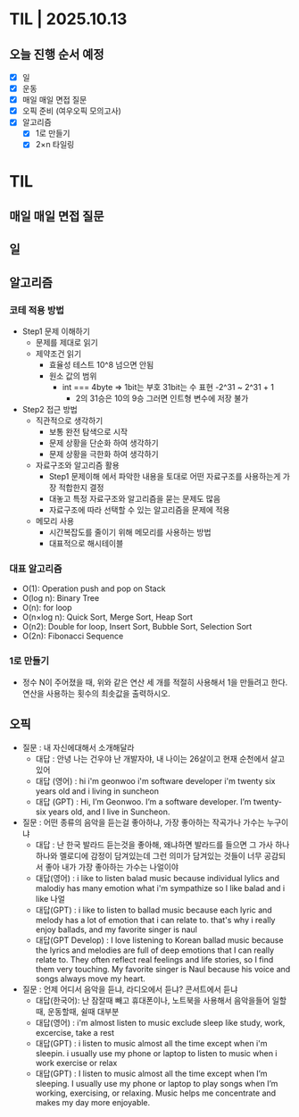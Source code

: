 # TIL | 2025.10.13

## 오늘 진행 순서 예정

-   [x] 일
-   [x] 운동
-   [x] 매일 매일 면접 질문
-   [x] 오픽 준비 (여우오픽 모의고사)
-   [x] 알고리즘
    -   [x] 1로 만들기
    -   [x] 2×n 타일링

# TIL

## 매일 매일 면접 질문

## 일

## 알고리즘

### 코테 적용 방법

-   Step1 문제 이해하기
    -   문제를 제대로 읽기
    -   제약조건 읽기
        -   효율성 테스트 10^8 넘으면 안됨
        -   원소 값의 범위
            -   int === 4byte => 1bit는 부호 31bit는 수 표현 -2^31 ~ 2^31 + 1
                -   2의 31승은 10의 9승 그러면 인트형 변수에 저장 불가
-   Step2 접근 방법
    -   직관적으로 생각하기
        -   보통 완전 탐색으로 시작
        -   문제 상황을 단순화 하여 생각하기
        -   문제 상황을 극한화 하여 생각하기
    -   자료구조와 알고리즘 활용
        -   Step1 문제이해 에서 파악한 내용을 토대로 어떤 자료구조를 사용하는게 가장 적합한지 결정
        -   대놓고 특정 자료구조와 알고리즘을 묻는 문제도 많음
        -   자료구조에 따라 선택할 수 있는 알고리즘을 문제에 적용
    -   메모리 사용
        -   시간복잡도를 줄이기 위해 메모리를 사용하는 방법
        -   대표적으로 해시테이블

### 대표 알고리즘

-   O(1): Operation push and pop on Stack
-   O(log n): Binary Tree
-   O(n): for loop
-   O(n×log n): Quick Sort, Merge Sort, Heap Sort
-   O(n2): Double for loop, Insert Sort, Bubble Sort, Selection Sort
-   O(2n): Fibonacci Sequence

### 1로 만들기

-   정수 N이 주어졌을 때, 위와 같은 연산 세 개를 적절히 사용해서 1을 만들려고 한다. 연산을 사용하는 횟수의 최솟값을 출력하시오.

## 오픽

-   질문 : 내 자신에대해서 소개해달라
    -   대답 : 안녕 나는 건우야 난 개발자야, 내 나이는 26살이고 현재 순천에서 살고있어
    -   대답 (영어) : hi i'm geonwoo i'm software developer i'm twenty six years old and i living in suncheon
    -   대답 (GPT) : Hi, I’m Geonwoo. I’m a software developer. I’m twenty-six years old, and I live in Suncheon.
-   질문 : 어떤 종류의 음악을 듣는걸 좋아하냐, 가장 좋아하는 작곡가나 가수는 누구이냐
    -   대답 : 난 한국 발라드 듣는것을 좋아해, 왜냐하면 발라드를 들으면 그 가사 하나하나와 멜로디에 감정이 담겨있는데 그런 의미가 담겨있는 것들이 너무 공감되서 좋아 내가 가장 좋아하는 가수는 나얼이야
    -   대답(영어) : i like to listen balad music because individual lylics and malodiy has many emotion what i'm sympathize so l like balad and i like 나얼
    -   대답(GPT) : i like to listen to ballad music because each lyric and melody has a lot of emotion that i can relate to. that's why i really enjoy ballads, and my favorite singer is naul
    -   대답(GPT Develop) : I love listening to Korean ballad music because the lyrics and melodies are full of deep emotions that I can really relate to.
        They often reflect real feelings and life stories, so I find them very touching.
        My favorite singer is Naul because his voice and songs always move my heart.
-   질문 : 언제 어디서 음악을 듣냐, 라디오에서 듣냐? 콘서트에서 듣냐
    -   대답(한국어): 난 잠잘때 빼고 휴대폰이나, 노트북을 사용해서 음악을들어 일할때, 운동할때, 쉴때 대부분
    -   대답(영어) : i'm almost listen to music exclude sleep like study, work, excercise, take a rest
    -   대답(GPT) : i listen to music almost all the time except when i'm sleepin. i usually use my phone or laptop to listen to music when i work exercise or relax
    -   대답(GPT) : I listen to music almost all the time except when I’m sleeping. I usually use my phone or laptop to play songs when I’m working, exercising, or relaxing. Music helps me concentrate and makes my day more enjoyable.
